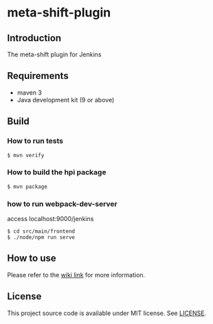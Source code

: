 # meta-shift-plugin

## Introduction

The meta-shift plugin for Jenkins


## Requirements

- maven 3
- Java development kit (9 or above)

## Build

### How to run tests

    $ mvn verify

### How to build the hpi package

    $ mvn package

### how to run webpack-dev-server

access localhost:9000/jenkins

    $ cd src/main/frontend
    $ ./node/npm run serve


## How to use

Please refer to the [wiki link](http://mod.lge.com/hub/yocto/meta-shift-plugin/-/wikis/home) for more information.


## License

This project source code is available under MIT license. See [LICENSE](LICENSE.md).

